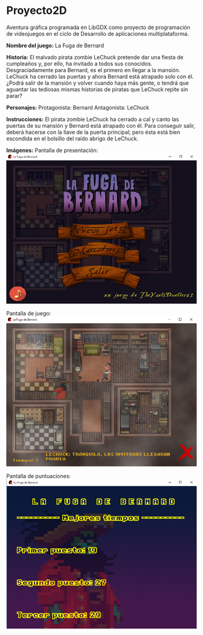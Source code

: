 # Proyecto2D

Aventura gráfica programada en LibGDX como proyecto de programación de videojuegos en el ciclo de Desarrollo de aplicaciones multiplataforma.

<b>Nombre del juego:</b>
La Fuga de Bernard


<b>Historia:</b>
El malvado pirata zombie LeChuck pretende dar una fiesta de cumpleaños y, por ello, ha invitado a todos sus conocidos. Desgraciadamente para Bernard, es el primero en llegar a la mansión. 
LeChuck ha cerrado las puertas y ahora Bernard está atrapado solo con él. ¿Podrá salir de la mansión y volver cuando haya más gente, o tendrá que aguantar las tediosas mismas historias de piratas que LeChuck repite sin parar? 


<b>Personajes:</b>
Protagonista: Bernard
Antagonista: LeChuck


<b>Instrucciones:</b>
El pirata zombie LeChuck ha cerrado a cal y canto las puertas de su mansión y Bernard está atrapado con él. Para conseguir salir, deberá hacerse con la llave de la puerta principal; pero ésta está bien escondida en el bolsillo del raído abrigo de LeChuck. 

<b>Imágenes:</b>
Pantalla de presentación:
<img src="https://github.com/TheVaultdweller13/Proyecto2D/blob/master/pantalla_presentacion.png">

Pantalla de juego:
<img src="https://github.com/TheVaultdweller13/Proyecto2D/blob/master/pantalla_juego.png">

Pantalla de puntuaciones:
<img src="https://github.com/TheVaultdweller13/Proyecto2D/blob/master/pantalla_puntuacion.png">
